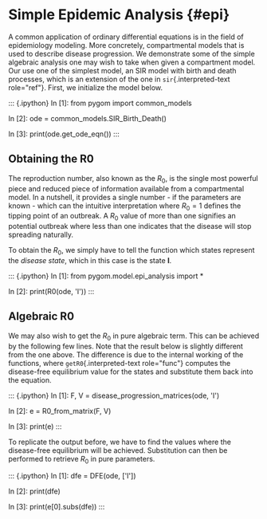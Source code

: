 # Simple Epidemic Analysis {#epi}

A common application of ordinary differential equations is in the field
of epidemiology modeling. More concretely, compartmental models that is
used to describe disease progression. We demonstrate some of the simple
algebraic analysis one may wish to take when given a compartment model.
Our use one of the simplest model, an SIR model with birth and death
processes, which is an extension of the one in `sir`{.interpreted-text
role="ref"}. First, we initialize the model below.

::: {.ipython}
In \[1\]: from pygom import common_models

In \[2\]: ode = common_models.SIR_Birth_Death()

In \[3\]: print(ode.get_ode_eqn())
:::

## Obtaining the R0

The reproduction number, also known as the $R_{0}$, is the single most
powerful piece and reduced piece of information available from a
compartmental model. In a nutshell, it provides a single number - if the
parameters are known - which can the intuitive interpretation where
$R_{0} = 1$ defines the tipping point of an outbreak. A $R_{0}$ value of
more than one signifies an potential outbreak where less than one
indicates that the disease will stop spreading naturally.

To obtain the $R_{0}$, we simply have to tell the function which states
represent the *disease state*, which in this case is the state **I**.

::: {.ipython}
In \[1\]: from pygom.model.epi_analysis import \*

In \[2\]: print(R0(ode, \'I\'))
:::

## Algebraic R0

We may also wish to get the $R_{0}$ in pure algebraic term. This can be
achieved by the following few lines. Note that the result below is
slightly different from the one above. The difference is due to the
internal working of the functions, where `getR0`{.interpreted-text
role="func"} computes the disease-free equilibrium value for the states
and substitute them back into the equation.

::: {.ipython}
In \[1\]: F, V = disease_progression_matrices(ode, \'I\')

In \[2\]: e = R0_from_matrix(F, V)

In \[3\]: print(e)
:::

To replicate the output before, we have to find the values where the
disease-free equilibrium will be achieved. Substitution can then be
performed to retrieve $R_{0}$ in pure parameters.

::: {.ipython}
In \[1\]: dfe = DFE(ode, \[\'I\'\])

In \[2\]: print(dfe)

In \[3\]: print(e\[0\].subs(dfe))
:::
